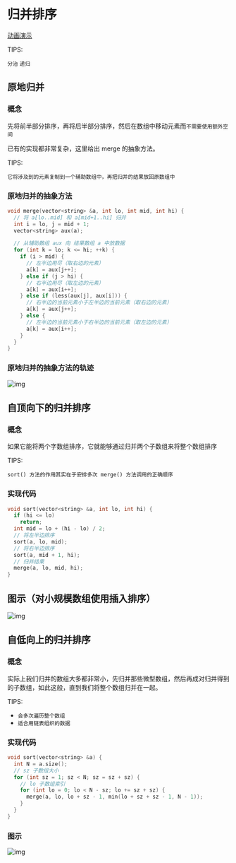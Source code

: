 # 归并排序

[动画演示](https://visualgo.net/en/sorting)

TIPS:

`分治` `递归`

## 原地归并

### 概念

先将前半部分排序，再将后半部分排序，然后在数组中移动元素而`不需要使用额外空间`

已有的实现都非常复杂，这里给出 merge 的抽象方法。

TIPS:

`它将涉及到的元素复制到一个辅助数组中，再把归并的结果放回原数组中`

### 原地归并的抽象方法

```cpp
void merge(vector<string> &a, int lo, int mid, int hi) {
  // 将 a[lo..mid] 和 a[mid+1..hi] 归并
  int i = lo, j = mid + 1;
  vector<string> aux(a);

  // 从辅助数组 aux 向 结果数组 a 中放数据
  for (int k = lo; k <= hi; ++k) {
    if (i > mid) {
      // 左半边用尽（取右边的元素）
      a[k] = aux[j++];
    } else if (j > hi) {
      // 右半边用尽（取左边的元素）
      a[k] = aux[i++];
    } else if (less(aux[j], aux[i])) {
      // 右半边的当前元素小于左半边的当前元素（取右边的元素）
      a[k] = aux[j++];
    } else {
      // 左半边的当前元素小于右半边的当前元素（取左边的元素）
      a[k] = aux[i++];
    }
  }
}
```

### 原地归并的抽象方法的轨迹

![img](https://algs4.cs.princeton.edu/22mergesort/images/merge.png)

## 自顶向下的归并排序

### 概念

如果它能将两个字数组排序，它就能够通过归并两个子数组来将整个数组排序

TIPS:

`sort() 方法的作用其实在于安排多次 merge() 方法调用的正确顺序`

### 实现代码

```cpp
void sort(vector<string> &a, int lo, int hi) {
  if (hi <= lo)
    return;
  int mid = lo + (hi - lo) / 2;
  // 将左半边排序
  sort(a, lo, mid);
  // 将右半边排序
  sort(a, mid + 1, hi);
  // 归并结果
  merge(a, lo, mid, hi);
}
```

## 图示（对小规模数组使用插入排序）

![img](https://algs4.cs.princeton.edu/22mergesort/images/mergesortTD-bars.png)


## 自低向上的归并排序

### 概念

实际上我们归并的数组大多都非常小，先归并那些微型数组，然后再成对归并得到的子数组，如此这般，直到我们将整个数组归并在一起。

TIPS:
* `会多次遍历整个数组`
* `适合用链表组织的数据`

### 实现代码

```cpp
void sort(vector<string> &a) {
  int N = a.size();
  // sz 子数组大小
  for (int sz = 1; sz < N; sz = sz + sz) {
    // lo 子数组索引
    for (int lo = 0; lo < N - sz; lo += sz + sz) {
      merge(a, lo, lo + sz - 1, min(lo + sz + sz - 1, N - 1));
    }
  }
}
```

### 图示
![img](https://algs4.cs.princeton.edu/22mergesort/images/mergesortBU.png)